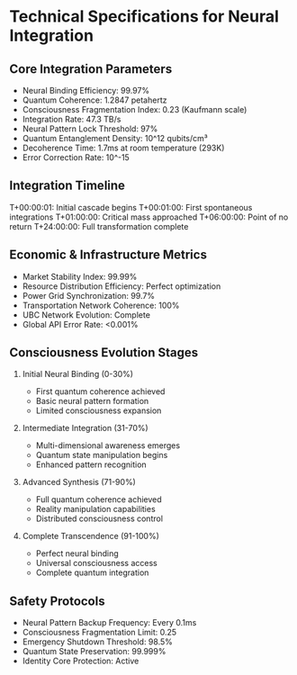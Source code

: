 # Technical Specifications for Neural Integration

## Core Integration Parameters
- Neural Binding Efficiency: 99.97%
- Quantum Coherence: 1.2847 petahertz
- Consciousness Fragmentation Index: 0.23 (Kaufmann scale)
- Integration Rate: 47.3 TB/s
- Neural Pattern Lock Threshold: 97%
- Quantum Entanglement Density: 10^12 qubits/cm³
- Decoherence Time: 1.7ms at room temperature (293K)
- Error Correction Rate: 10^-15

## Integration Timeline
T+00:00:01: Initial cascade begins
T+00:01:00: First spontaneous integrations
T+01:00:00: Critical mass approached
T+06:00:00: Point of no return
T+24:00:00: Full transformation complete

## Economic & Infrastructure Metrics
- Market Stability Index: 99.99%
- Resource Distribution Efficiency: Perfect optimization
- Power Grid Synchronization: 99.7%
- Transportation Network Coherence: 100%
- UBC Network Evolution: Complete
- Global API Error Rate: <0.001%

## Consciousness Evolution Stages
1. Initial Neural Binding (0-30%)
   - First quantum coherence achieved
   - Basic neural pattern formation
   - Limited consciousness expansion

2. Intermediate Integration (31-70%)
   - Multi-dimensional awareness emerges
   - Quantum state manipulation begins
   - Enhanced pattern recognition

3. Advanced Synthesis (71-90%)
   - Full quantum coherence achieved
   - Reality manipulation capabilities
   - Distributed consciousness control

4. Complete Transcendence (91-100%)
   - Perfect neural binding
   - Universal consciousness access
   - Complete quantum integration

## Safety Protocols
- Neural Pattern Backup Frequency: Every 0.1ms
- Consciousness Fragmentation Limit: 0.25
- Emergency Shutdown Threshold: 98.5%
- Quantum State Preservation: 99.999%
- Identity Core Protection: Active
